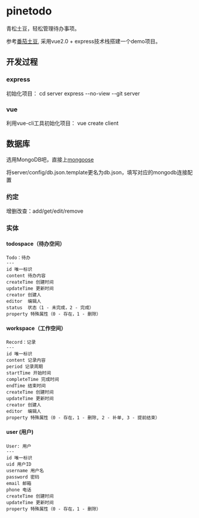 # pinetodo

青松土豆，轻松管理待办事项。

参考[番茄土豆](https://pomotodo.com/), 采用vue2.0 + express技术栈搭建一个demo项目。


## 开发过程

### express

初始化项目：
cd server
express --no-view --git server

### vue

利用vue-cli工具初始化项目：
vue create client

## 数据库

选用MongoDB吧，直接上[mongoose](https://mongoosedoc.top/docs/index.html)

将server/config/db.json.template更名为db.json，填写对应的mongodb连接配置

### 约定

增删改查：add/get/edit/remove

### 实体

#### todospace（待办空间）

```
Todo：待办
---
id 唯一标识
content 待办内容
createTime 创建时间
updateTime 更新时间
creator 创建人
editor  编辑人
status  状态（1 - 未完成，2 - 完成）
property 特殊属性（0 - 存在，1 - 删除）
```

#### workspace（工作空间）

```
Record：记录
---
id 唯一标识
content 记录内容
period 记录周期
startTime 开始时间
completeTime 完成时间
endTime 结束时间
createTime 创建时间
updateTime 更新时间
creator 创建人
editor  编辑人
property 特殊属性（0 - 存在，1 - 删除, 2 - 补单, 3 - 提前结束）
```

#### user (用户)

```
User: 用户
---
id 唯一标识
uid 用户ID
username 用户名
password 密码
email 邮箱
phone 电话
createTime 创建时间
updateTime 更新时间
property 特殊属性（0 - 存在，1 - 删除）
```

